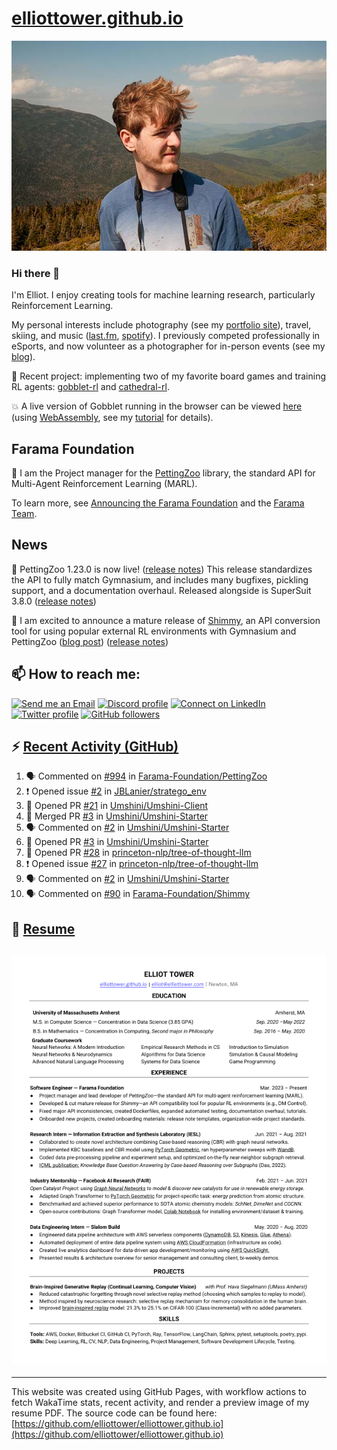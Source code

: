 # [elliottower.github.io](https://github.com/elliottower/elliottower.github.io)

[![A wild Elliot on Mt Washington](https://raw.githubusercontent.com/elliottower/elliottower.github.io/main/src/jpg/DSCF7539-600px.jpg?raw=true)](https://raw.githubusercontent.com/elliottower/elliottower.github.io/main/src/jpg/DSCF7539.jpg?raw=true)

### Hi there 👋

I'm Elliot. I enjoy creating tools for machine learning research, particularly Reinforcement Learning.

My personal interests include photography (see my [portfolio site](https://www.elliottower.com/)), travel, skiing, and music ([last.fm](https://www.last.fm/user/ajsdlfkwer), [spotify](https://open.spotify.com/user/12132818380)). I previously competed professionally in eSports, and now volunteer as a photographer for in-person events (see my [blog](https://www.elliottower.com/stories/?category=events)).

🤖 Recent project: implementing two of my favorite board games and training RL agents: [gobblet-rl](https://github.com/elliottower/gobblet-rl) and [cathedral-rl](https://github.com/elliottower/cathedral-rl). 

💥 A live version of Gobblet running in the browser can be viewed [here](https://elliottower.github.io/gobblet-rl/) (using [WebAssembly](https://webassembly.org/), see my [tutorial](https://github.com/elliottower/gobblet-rl/blob/main/tutorials/WebAssembly/web_assembly.md) for details).

## Farama Foundation

🚀 I am the Project manager for the [PettingZoo](https://github.com/Farama-Foundation/PettingZoo) library, the standard API for Multi-Agent Reinforcement Learning (MARL). 

To learn more, see [Announcing the Farama Foundation](https://farama.org/Announcing-The-Farama-Foundation) and the [Farama Team](https://farama.org/team).

## News

🎉 PettingZoo 1.23.0 is now live! ([release notes](https://github.com/Farama-Foundation/PettingZoo/releases/tag/1.23.0)) This release standardizes the API to fully match Gymnasium, and includes many bugfixes, pickling support, and a documentation overhaul. Released alongside is SuperSuit 3.8.0 ([release notes](https://github.com/Farama-Foundation/SuperSuit/releases/tag/3.8.0)) 

<!-- ![GitHub Release Date](https://img.shields.io/github/release-date/Farama-Foundation/PettingZoo) -->

🎉 I am excited to announce a mature release of [Shimmy](https://github.com/Farama-Foundation/Shimmy), an API conversion tool for using popular external RL environments with Gymnasium and PettingZoo ([blog post](https://farama.org/Announcing-Shimmy)) ([release notes](https://github.com/Farama-Foundation/Shimmy/releases/tag/v1.0.0)) 

## 📫 How to reach me:

 [![Send me an Email](https://img.shields.io/badge/email-elliot%40elliottower.com-blue)](mailto:elliot@elliottower.com)
 [![Discord profile](https://img.shields.io/badge/Discord-7289DA?style=flat&logo=discord&logoColor=white)](https://discord.com/users/83091537923145728)
 [![Connect on LinkedIn](https://img.shields.io/badge/--linkedin?label=LinkedIn&logo=LinkedIn&style=social)](https://www.linkedin.com/in/elliot-tower)
 [![Twitter profile](https://img.shields.io/twitter/follow/elliottower?style=social)](https://twitter.com/ElliotTower/)
 [![GitHub followers](https://img.shields.io/github/followers/elliottower?style=social)](https://github.com/elliottower/)

## ⚡ [Recent Activity (GitHub)](https://github.com/elliottower)

<!--START_SECTION:activity-->
1. 🗣 Commented on [#994](https://github.com/Farama-Foundation/PettingZoo/issues/994) in [Farama-Foundation/PettingZoo](https://github.com/Farama-Foundation/PettingZoo)
2. ❗ Opened issue [#2](https://github.com/JBLanier/stratego_env/issues/2) in [JBLanier/stratego_env](https://github.com/JBLanier/stratego_env)
3. 💪 Opened PR [#21](https://github.com/Umshini/Umshini-Client/pull/21) in [Umshini/Umshini-Client](https://github.com/Umshini/Umshini-Client)
4. 🎉 Merged PR [#3](https://github.com/Umshini/Umshini-Starter/pull/3) in [Umshini/Umshini-Starter](https://github.com/Umshini/Umshini-Starter)
5. 🗣 Commented on [#2](https://github.com/Umshini/Umshini-Starter/issues/2) in [Umshini/Umshini-Starter](https://github.com/Umshini/Umshini-Starter)
6. 💪 Opened PR [#3](https://github.com/Umshini/Umshini-Starter/pull/3) in [Umshini/Umshini-Starter](https://github.com/Umshini/Umshini-Starter)
7. 💪 Opened PR [#28](https://github.com/princeton-nlp/tree-of-thought-llm/pull/28) in [princeton-nlp/tree-of-thought-llm](https://github.com/princeton-nlp/tree-of-thought-llm)
8. ❗ Opened issue [#27](https://github.com/princeton-nlp/tree-of-thought-llm/issues/27) in [princeton-nlp/tree-of-thought-llm](https://github.com/princeton-nlp/tree-of-thought-llm)
9. 🗣 Commented on [#2](https://github.com/Umshini/Umshini-Starter/issues/2) in [Umshini/Umshini-Starter](https://github.com/Umshini/Umshini-Starter)
10. 🗣 Commented on [#90](https://github.com/Farama-Foundation/Shimmy/issues/90) in [Farama-Foundation/Shimmy](https://github.com/Farama-Foundation/Shimmy)
<!--END_SECTION:activity-->

## 📄 [Resume](https://elliottower.github.io/src/pdf/resume.pdf)

<!-- PDF-TO-MARKDOWN:START -->
![Page 1](src/png/page1.png "Page 1")
---
<!-- PDF-TO-MARKDOWN:END -->

----

This website was created using GitHub Pages, with workflow actions to fetch WakaTime stats, recent activity, and render a preview image of my resume PDF. The source code can be found here: [https://github.com/elliottower/elliottower.github.io](https://github.com/elliottower/elliottower.github.io)
